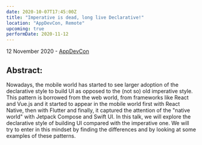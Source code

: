 ```yaml
---
date: 2020-10-07T17:45:00Z
title: "Imperative is dead, long live Declarative!"
location: "AppDevCon, Remote"
upcoming: true
performDate: 2020-11-12
---
```


12 November 2020 - [AppDevCon](https://appdevcon.nl/session/imperative-is-dead-long-live-declarative-2)

## Abstract:
Nowadays, the mobile world has started to see larger adoption of the declarative style to build UI as opposed to the (not so) old imperative style. This pattern is borrowed from the web world, from frameworks like React and Vue.js and it started to appear in the mobile world first with React Native, then with Flutter and finally, it captured the attention of the "native world" with Jetpack Compose and Swift UI.
In this talk, we will explore the declarative style of building UI compared with the imperative one. We will try to enter in this mindset by finding the differences and by looking at some examples of these patterns.